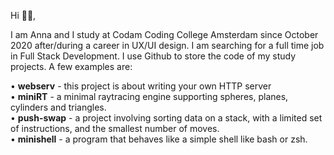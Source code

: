 Hi 👋🏻,

I am Anna and I study at Codam Coding College Amsterdam since October 2020 after/during a career in UX/UI design. I am searching for a full time job in Full Stack Development. I use Github to store the code of my study projects. A few examples are:

• <b>webserv</b> - this project is about writing your own HTTP server<br>
• <b>miniRT</b> - a minimal raytracing engine supporting spheres, planes, cylinders and triangles.<br>
• <b>push-swap</b> - a project involving sorting data on a stack, with a limited set of instructions, and the smallest number of moves.<br>
• <b>minishell</b> - a program that behaves like a simple shell like bash or zsh.
